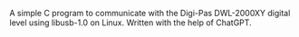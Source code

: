 A simple C program to communicate with the Digi-Pas DWL-2000XY digital level using libusb-1.0 on Linux. Written with the help of ChatGPT.
